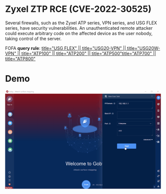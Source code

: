 
# Zyxel ZTP RCE (CVE-2022-30525)

Several firewalls, such as the Zyxel ATP series, VPN series, and USG FLEX series, have security vulnerabilities. An unauthenticated remote attacker could execute arbitrary code on the affected device as the user nobody, taking control of the server.

FOFA **query rule**: [title="USG FLEX" || title="USG20-VPN" || title="USG20W-VPN" || title="ATP100" || title="ATP200" || title="ATP500"title="ATP700" || title="ATP800"](https://fofa.info/result?qbase64=dGl0bGU9IlVTRyBGTEVYIiB8fCB0aXRsZT0iVVNHMjAtVlBOIiB8fCB0aXRsZT0iVVNHMjBXLVZQTiIgfHwgdGl0bGU9IkFUUDEwMCIgfHwgdGl0bGU9IkFUUDIwMCIgfHwgdGl0bGU9IkFUUDUwMCJ0aXRsZT0iQVRQNzAwIiB8fCB0aXRsZT0iQVRQODAwIg%3D%3D)

# Demo

![Zyxel_ZTP_RCE_CVE_2022_30525](Zyxel_ZTP_RCE_CVE_2022_30525.gif)
